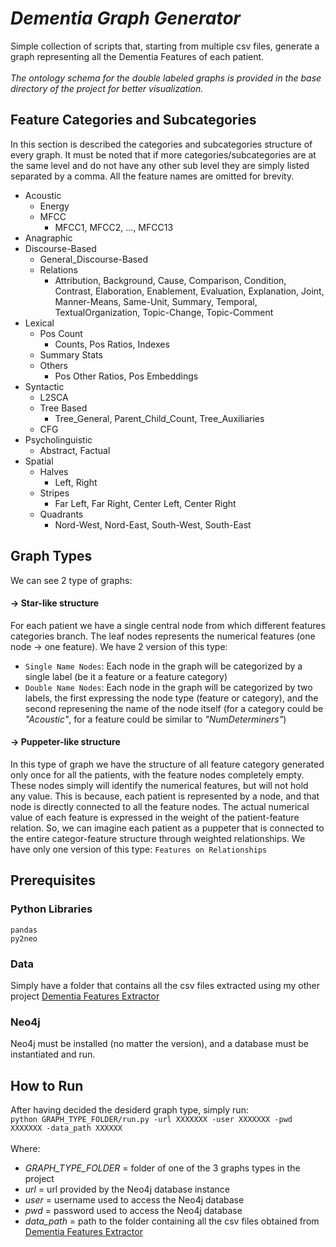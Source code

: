 # *Dementia Graph Generator*
Simple collection of scripts that, starting from multiple csv files, generate a graph representing all the Dementia Features of each patient.</br></br>
*The ontology schema for the double labeled graphs is provided in the base directory of the project for better visualization.*

## Feature Categories and Subcategories
In this section is described the categories and subcategories structure of every graph. It must be noted that if more categories/subcategories are at the same level and do not have any other sub level they are simply listed separated by a comma. All the feature names are omitted for brevity.
- Acoustic
  - Energy
  - MFCC
    - MFCC1, MFCC2, ..., MFCC13
- Anagraphic
- Discourse-Based
  - General_Discourse-Based
  - Relations
    - Attribution, Background, Cause, Comparison, Condition, Contrast, Elaboration, Enablement, Evaluation, Explanation, Joint, Manner-Means, Same-Unit, Summary, Temporal, TextualOrganization, Topic-Change, Topic-Comment
- Lexical
  - Pos Count
    - Counts, Pos Ratios, Indexes
  - Summary Stats
  - Others
    - Pos Other Ratios, Pos Embeddings
- Syntactic
  - L2SCA
  - Tree Based
    - Tree_General, Parent_Child_Count, Tree_Auxiliaries
  - CFG
- Psycholinguistic
  - Abstract, Factual
- Spatial
  - Halves
    - Left, Right
  - Stripes
    - Far Left, Far Right, Center Left, Center Right
  - Quadrants
    - Nord-West, Nord-East, South-West, South-East

## Graph Types
We can see 2 type of graphs:

#### -> Star-like structure
For each patient we have a single central node from which different features categories branch. The leaf nodes represents the numerical features (one node -> one feature). We have 2 version of this type:
- `Single Name Nodes`: Each node in the graph will be categorized by a single label (be it a feature or a feature category)
- `Double Name Nodes`: Each node in the graph will be categorized by two labels, the first expressing the node type (feature or category), and the second represening the name of the node itself (for a category could be *"Acoustic"*, for a feature could be similar to *"NumDeterminers"*)

#### -> Puppeter-like structure
In this type of graph we have the structure of all feature category generated only once for all the patients, with the feature nodes completely empty. These nodes simply will identify the numerical features, but will not hold any value. This is because, each patient is represented by a node, and that node is directly connected to all the feature nodes. The actual numerical value of each feature is expressed in the weight of the patient-feature relation. So, we can imagine each patient as a puppeter that is connected to the entire categor-feature structure through weighted relationships. We have only one version of this type: `Features on Relationships`

## Prerequisites
### Python Libraries
```
pandas
py2neo
```
### Data
Simply have a folder that contains all the csv files extracted using my other project [Dementia Features Extractor](https://github.com/EdoStoppa/Dementia_Features_Extractor)

### Neo4j
Neo4j must be installed (no matter the version), and a database must be instantiated and run.

## How to Run
After having decided the desiderd graph type, simply run:<br />
`python GRAPH_TYPE_FOLDER/run.py -url XXXXXXX -user XXXXXXX -pwd XXXXXXX -data_path XXXXXX `<br /><br />
Where:
- *GRAPH_TYPE_FOLDER* = folder of one of the 3 graphs types in the project
- *url* = url provided by the Neo4j database instance
- *user* = username used to access the Neo4j database
- *pwd* = password used to access the Neo4j database
- *data_path* = path to the folder containing all the csv files obtained from [Dementia Features Extractor](https://github.com/EdoStoppa/Dementia_Features_Extractor)

